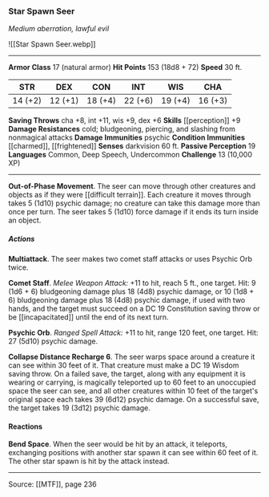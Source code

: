 ### Star Spawn Seer
_Medium aberration, lawful evil_

![[Star Spawn Seer.webp]]




---

**Armor Class** 17 (natural armor)
**Hit Points** 153 (18d8 + 72)
**Speed** 30 ft.

| STR     | DEX     | CON     | INT     | WIS     | CHA     |
|---------|---------|---------|---------|---------|---------|
| 14 (+2) | 12 (+1) | 18 (+4) | 22 (+6) | 19 (+4) | 16 (+3) |

**Saving Throws** cha +8, int +11, wis +9, dex +6
**Skills** [[perception]] +9
**Damage Resistances** cold; bludgeoning, piercing, and slashing from nonmagical attacks
**Damage Immunities** psychic
**Condition Immunities** [[charmed]], [[frightened]]
**Senses** darkvision 60 ft.
**Passive Perception** 19
**Languages** Common, Deep Speech, Undercommon
**Challenge** 13 (10,000 XP)

---

**Out-of-Phase Movement**. The seer can move through other creatures and objects as if they were [[difficult terrain]]. Each creature it moves through takes 5 (1d10) psychic damage; no creature can take this damage more than once per turn. The seer takes 5 (1d10) force damage if it ends its turn inside an object.

##### Actions
**Multiattack**. The seer makes two comet staff attacks or uses Psychic Orb twice.

**Comet Staff**. _Melee Weapon Attack:_ +11 to hit, reach 5 ft., one target. Hit: 9 (1d6 + 6) bludgeoning damage plus 18 (4d8) psychic damage, or 10 (1d8 + 6) bludgeoning damage plus 18 (4d8) psychic damage, if used with two hands, and the target must succeed on a DC 19 Constitution saving throw or be [[incapacitated]] until the end of its next turn.

**Psychic Orb**. _Ranged Spell Attack:_ +11 to hit, range 120 feet, one target. Hit: 27 (5d10) psychic damage.

**Collapse Distance Recharge 6**. The seer warps space around a creature it can see within 30 feet of it. That creature must make a DC 19 Wisdom saving throw. On a failed save, the target, along with any equipment it is wearing or carrying, is magically teleported up to 60 feet to an unoccupied space the seer can see, and all other creatures within 10 feet of the target's original space each takes 39 (6d12) psychic damage. On a successful save, the target takes 19 (3d12) psychic damage.

#### Reactions
**Bend Space**. When the seer would be hit by an attack, it teleports, exchanging positions with another star spawn it can see within 60 feet of it. The other star spawn is hit by the attack instead.


---

Source: [[MTF]], page 236